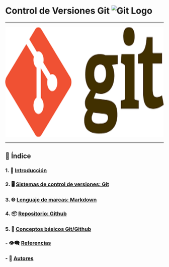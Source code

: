 # Control de Versiones Git <img src="https://cdn.jsdelivr.net/gh/devicons/devicon/icons/git/git-original.svg" alt="Git Logo" width="20"/>

---

<p align="center"><img src="img/git.png" alt="git" width="550" height="350"></p>

---

## 📜 Índice

### 1. 📑 [Introducción](introduccion.md)

### 2. 🖥️ [Sistemas de control de versiones: Git](git.md)

### 3. 🌐 [Lenguaje de marcas: Markdown](markdown.md)

### 4. 📦 [Repositorio: Github](github.md)

### 5. 🔀 [Conceptos básicos Git/Github](conceptos.md)

### - 👁️‍🗨️ [Referencias](referencias.md)

### - 👤 [Autores](autores.md)

